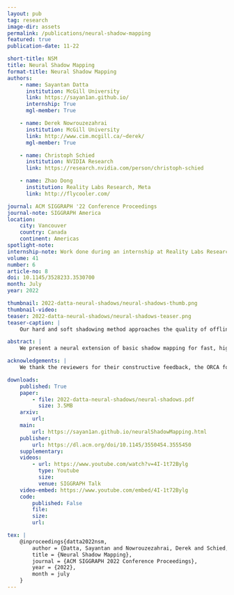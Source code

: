 ```yaml
---
layout: pub
tag: research
image-dir: assets
permalink: /publications/neural-shadow-mapping
featured: true
publication-date: 11-22

short-title: NSM
title: Neural Shadow Mapping
format-title: Neural Shadow Mapping
authors:
    - name: Sayantan Datta
      institution: McGill University
      link: https://sayan1an.github.io/
      internship: True
      mgl-member: True

    - name: Derek Nowrouzezahrai
      institution: McGill University
      link: http://www.cim.mcgill.ca/~derek/
      mgl-member: True

    - name: Christoph Schied
      institution: NVIDIA Research
      link: https://research.nvidia.com/person/christoph-schied

    - name: Zhao Dong
      institution: Reality Labs Research, Meta
      link: http://flycooler.com/

journal: ACM SIGGRAPH '22 Conference Proceedings
journal-note: SIGGRAPH America
location:
    city: Vancouver
    country: Canada
    continent: Americas
spotlight-note:
internship-note: Work done during an internship at Reality Labs Research, Meta <i class="bi bi-meta"></i>
volume: 41
number: 6
article-no: 8
doi: 10.1145/3528233.3530700
month: July
year: 2022

thumbnail: 2022-datta-neural-shadows/neural-shadows-thumb.png
thumbnail-video:
teaser: 2022-datta-neural-shadows/neural-shadows-teaser.png
teaser-caption: |
    Our hard and soft shadowing method approaches the quality of offline ray tracing whilst striking a favorable position on the performance-accuracy spectrum. On the high-performance end, we produce higher quality results than <em>n</em>×<em>n</em> Moment Shadow Maps (MSM-<em>n</em>). We require only vanilla shadow mapping inputs to generate visual (and temporal) results that approach ray-traced reference, surpassing more costly denoised interactive ray-traced methods.

abstract: |
    We present a neural extension of basic shadow mapping for fast, high quality hard and soft shadows. We compare favorably to fast pre-filtering shadow mapping, all while producing visual results on par with ray traced hard and soft shadows. We show that combining memory bandwidth-aware architecture specialization and careful temporal-window training leads to a fast, compact and easy-to-train neural shadowing method. Our technique is memory bandwidth conscious, eliminates the need for post-process temporal anti-aliasing or denoising, and supports scenes with dynamic view, emitters and geometry while remaining robust to unseen objects.

acknowledgements: |
    We thank the reviewers for their constructive feedback, the ORCA for the Amazon Lumberyard Bistro model, the Stanford CG Lab for the Bunny, Buddha, and Dragon models, Marko Dabrovic for the Sponza model and Morgan McGuire for the Bistro, Conference and Living Room models. This work was done when Sayantan was an intern at Meta Reality Labs Research. While at McGill University, he was also supported by a Ph.D. scholarship from the <em>Fonds de recherche du Québec – Nature et Technologies (FRQNT)</em>.

downloads:
    published: True
    paper:
        - file: 2022-datta-neural-shadows/neural-shadows.pdf
          size: 3.5MB
    arxiv:
        url:
    main:
        url: https://sayan1an.github.io/neuralShadowMapping.html
    publisher:
        url: https://dl.acm.org/doi/10.1145/3550454.3555450
    supplementary:
    videos:
        - url: https://www.youtube.com/watch?v=4I-1t72Bylg
          type: Youtube
          size:
          venue: SIGGRAPH Talk
    video-embed: https://www.youtube.com/embed/4I-1t72Bylg
    code:
        published: False
        file:
        size:
        url:

tex: |
    @inproceedings{datta2022nsm,
        author = {Datta, Sayantan and Nowrouzezahrai, Derek and Schied, Christoph and Dong, Zhao},
        title = {Neural Shadow Mapping},
        journal = {ACM SIGGRAPH 2022 Conference Proceedings},
        year = {2022},
        month = july
    }
---
```


